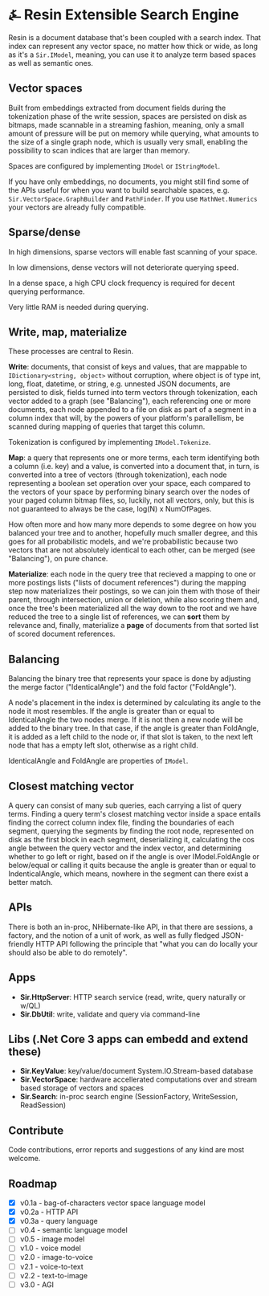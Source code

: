 # &#9084; Resin Extensible Search Engine

Resin is a document database that's been coupled with a search index. That index can represent any vector space, no matter how thick or wide, as long as it's a `Sir.IModel`, meaning, you can use it to analyze term based spaces as well as semantic ones.

## Vector spaces

Built from embeddings extracted from document fields during the tokenization phase of the write session, spaces are
persisted on disk as bitmaps, made scannable in a streaming fashion, meaning, only a small amount of pressure will be put on memory while querying, what amounts to the size of a single graph node, which is usually very small, enabling the possibility to scan indices that are larger than memory. 

Spaces are configured by implementing `IModel` or `IStringModel`.

If you have only embeddings, no documents, you might still find some of the APIs useful for when you
want to build searchable spaces, e.g. `Sir.VectorSpace.GraphBuilder` and `PathFinder`. If you use `MathNet.Numerics` your vectors are already fully compatible. 

## Sparse/dense

In high dimensions, sparse vectors will enable fast scanning of your space.

In low dimensions, dense vectors will not deteriorate querying speed.

In a dense space, a high CPU clock frequency is required for decent querying performance.

Very little RAM is needed during querying.

## Write, map, materialize

These processes are central to Resin.

__Write__: documents, that consist of keys and values, that are mappable to `IDictionary<string, object>` without corruption, where object is of type int, long, float, datetime, or string, e.g. unnested JSON documents, are persisted to disk, fields turned into term vectors through tokenization, each vector added to a graph (see "Balancing"), each referencing one or more documents, each node appended to a file on disk as part of a segment in a column index that will, by the powers of your platform's parallellism, be scanned during mapping of queries that target this column.

Tokenization is configured by implementing `IModel.Tokenize`.

__Map__: a query that represents one or more terms, each term identifying both a column (i.e. key) and a value, is converted into a document that, in turn, is converted into a tree of vectors (through tokenization), each node representing a boolean set operation over your space, each compared to the vectors of your space by performing binary search over the nodes of your paged column bitmap files, so, luckily, not all vectors, only, but this is not guaranteed to always be the case, log(N) x NumOfPages. 

How often more and how many more depends to some degree on how you balanced your tree and to another, hopefully much smaller degree, and this goes for all probabilistic models, and we're probabilistic because two vectors that are not absolutely identical to each other, can be merged (see "Balancing"), on pure chance.

__Materialize__: each node in the query tree that recieved a mapping to one or more postings lists ("lists of document references") during the mapping step now materializes their postings, so we can join them with those of their parent, through intersection, union or deletion, while also scoring them and, once the tree's been materialized all the way down to the root and we have reduced the tree to a single list of references, we can __sort__ them by relevance and, finally, materialize a __page__ of documents from that sorted list of scored document references.

## Balancing

Balancing the binary tree that represents your space is done by adjusting the merge factor ("IdenticalAngle") and the fold factor ("FoldAngle"). 

A node's placement in the index is determined by calculating its angle to the node it most resembles. If the angle is greater than or equal to IdenticalAngle the two nodes merge. If it is not then a new node will be added to the binary tree. In that case, if the angle is greater than FoldAngle, it is added as a left child to the node or, if that slot is taken, to the next left node that has a empty left slot, otherwise as a right child.

IdenticalAngle and FoldAngle are properties of `IModel`.

## Closest matching vector

A query can consist of many sub queries, each carrying a list of query terms. Finding a query term's closest matching vector inside a space entails finding the correct column index file, finding the boundaries of each segment, querying the segments by finding the root node, represented on disk as the first block in each segment, deserializing it, calculating the cos angle between the query vector and the index vector, and determining whether to go left or right, based on if the angle is over IModel.FoldAngle or below/equal or calling it quits because the angle is greater than or equal to IndenticalAngle, which means, nowhere in the segment can there exist a better match.

## APIs

There is both an in-proc, NHibernate-like API, in that there are sessions, a factory, and the notion of a unit of work, as well as fully fledged JSON-friendly HTTP API following the principle that "what you can do locally your should also be able to do remotely". 

## Apps

- __Sir.HttpServer__: HTTP search service (read, write, query naturally or w/QL)
- __Sir.DbUtil__: write, validate and query via command-line

## Libs (.Net Core 3 apps can embedd and extend these)

- __Sir.KeyValue__: key/value/document System.IO.Stream-based database
- __Sir.VectorSpace__: hardware accellerated computations over and stream based storage of vectors and spaces
- __Sir.Search__: in-proc search engine (SessionFactory, WriteSession, ReadSession)

## Contribute

Code contributions, error reports and suggestions of any kind are most welcome.

## Roadmap

- [x] v0.1a - bag-of-characters vector space language model
- [x] v0.2a - HTTP API
- [x] v0.3a - query language
- [ ] v0.4 - semantic language model
- [ ] v0.5 - image model
- [ ] v1.0 - voice model
- [ ] v2.0 - image-to-voice
- [ ] v2.1 - voice-to-text
- [ ] v2.2 - text-to-image
- [ ] v3.0 - AGI
